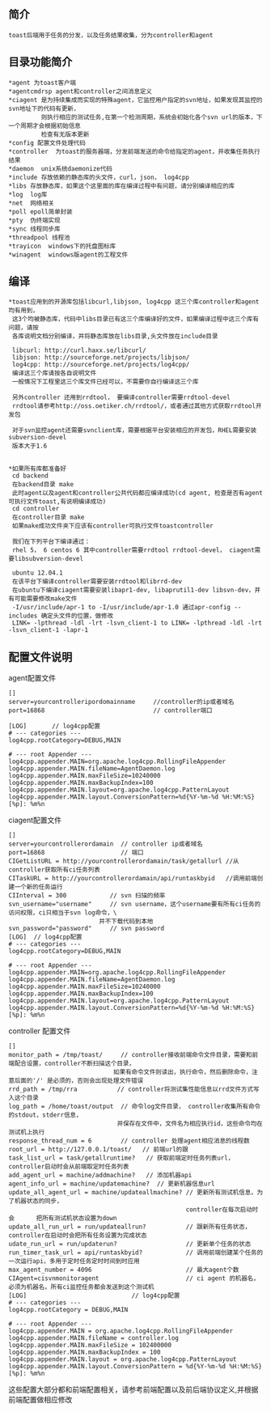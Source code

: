 简介 
----------
    toast后端用于任务的分发，以及任务结果收集，分为controller和agent

目录功能简介
----------
    *agent 为toast客户端
    *agentcmdrsp agent和controller之间消息定义
    *ciagent 是为持续集成而实现的特殊agent，它监控用户指定的svn地址，如果发现其监控的svn地址下的代码有更新，
             则执行相应的测试任务,在第一个检测周期，系统会初始化各个svn url的版本，下一个周期才会根据初始信息
             检查有无版本更新
    *config 配置文件处理代码
    *controller  为toast的服务器端，分发前端发送的命令给指定的agent，并收集任务执行结果
    *daemon  unix系统daemonize代码
    *include 存放依赖的静态库的头文件，curl，json， log4cpp
    *libs 存放静态库，如果这个这里面的库在编译过程中有问题，请分别编译相应的库
    *log  log库
    *net  网络相关
    *poll epoll简单封装
    *pty  伪终端实现
    *sync 线程同步库
    *threadpool 线程池
    *trayicon  windows下的托盘图标库
    *winagent  windows版agent的工程文件


编译
--------
    *toast应用到的开源库包括libcurl,libjson, log4cpp 这三个库controller和agent均有用到，
     这3个均被静态库，代码中libs目录已有这三个库编译好的文件，如果编译过程中这三个库有问题，请按
     各库说明文档分别编译，并将静态库放在libs目录,头文件放在include目录
     
     libcurl: http://curl.haxx.se/libcurl/
     libjson: http://sourceforge.net/projects/libjson/
     log4cpp: http://sourceforge.net/projects/log4cpp/
     编译这三个库请按各自说明文件
     一般情况下工程里这三个库文件已经可以，不需要你自行编译这三个库
     
     另外controller 还用到rrdtool， 要编译controller需要rrdtool-devel
     rrdtool请参考http://oss.oetiker.ch/rrdtool/，或者通过其他方式获取rrdtool开发包
     
     对于svn监控agent还需要svnclient库，需要根据平台安装相应的开发包，RHEL需要安装subversion-devel
     版本大于1.6
     

    *如果所有库都准备好
     cd backend
     在backend目录 make
     此时agent以及agent和controller公共代码都应编译成功(cd agent, 检查是否有agent可执行文件toast,有说明编译成功)
     cd controller
     在controller目录 make
     如果make成功文件夹下应该有controller可执行文件toastcontroller

     我们在下列平台下编译通过：
     rhel 5， 6 centos 6 其中controller需要rrdtool rrdtool-devel， ciagent需要libsubversion-devel

     ubuntu 12.04.1 
     在该平台下编译controller需要安装rrdtool和librrd-dev
     在ubuntu下编译ciagent需要安装libapr1-dev, libaprutil1-dev libsvn-dev，并有可能需要修改make文件
     -I/usr/include/apr-1 to -I/usr/include/apr-1.0 通过apr-config --includes 确定头文件的位置，做修改
     LINK= -lpthread -ldl -lrt -lsvn_client-1 to LINK= -lpthread -ldl -lrt -lsvn_client-1 -lapr-1


配置文件说明
------------

agent配置文件

    []
    server=yourcontrolleripordomainname     //controller的ip或者域名
    port=16868                              // controller端口

    [LOG]       // log4cpp配置
    # --- categories ---
    log4cpp.rootCategory=DEBUG,MAIN

    # --- root Appender ---
    log4cpp.appender.MAIN=org.apache.log4cpp.RollingFileAppender
    log4cpp.appender.MAIN.fileName=AgentDaemon.log
    log4cpp.appender.MAIN.maxFileSize=10240000 
    log4cpp.appender.MAIN.maxBackupIndex=100
    log4cpp.appender.MAIN.layout=org.apache.log4cpp.PatternLayout
    log4cpp.appender.MAIN.layout.ConversionPattern=%d{%Y-%m-%d %H:%M:%S} [%p]: %m%n

ciagent配置文件

    []
    server=yourcontrollerordamain  // controller ip或者域名
    port=16868                     // 端口
    CIGetListURL = http://yourcontrollerordamain/task/getallurl //从controller获取所有ci任务列表
    CITaskURL = http://yourcontrollerordamain/api/runtaskbyid   //调用前端创建一个新的任务运行
    CIInterval = 300            // svn 扫描的频率
    svn_username="username"     // svn username，这个username要有所有ci任务的访问权限，ci只相当于svn log命令，\
                             并不下载代码到本地
    svn_password="password"     // svn password
    [LOG]  // log4cpp配置
    # --- categories ---
    log4cpp.rootCategory=DEBUG,MAIN

    # --- root Appender ---
    log4cpp.appender.MAIN=org.apache.log4cpp.RollingFileAppender
    log4cpp.appender.MAIN.fileName=AgentDaemon.log
    log4cpp.appender.MAIN.maxFileSize=10240000 
    log4cpp.appender.MAIN.maxBackupIndex=100
    log4cpp.appender.MAIN.layout=org.apache.log4cpp.PatternLayout
    log4cpp.appender.MAIN.layout.ConversionPattern=%d{%Y-%m-%d %H:%M:%S} [%p]: %m%n

controller 配置文件

    []
    monitor_path = /tmp/toast/     // controller接收前端命令文件目录，需要和前端配合设置，controller不断扫描这个目录，
                                 如果有命令文件则读出，执行命令，然后删除命令，注意后面的'/' 是必须的，否则会出现处理文件错误
    rrd_path = /tmp/rra           // controller将测试集性能信息以rrd文件方式写入这个目录
    log_path = /home/toast/output  // 命令log文件目录， controller收集所有命令的stdout，stderr信息，
                                  并保存在文件中，文件名为相应执行id，这些命令均在测试机上执行
    response_thread_num = 6        // controller 处理agent相应消息的线程数
    root_url = http://127.0.0.1/toast/   // 前端url的跟
    task_list_url = task/getallruntime?   // 获取前端定时任务列表url，controller启动时会从前端取定时任务列表
    add_agent_url = machine/addmachine?   // 添加机器api
    agent_info_url = machine/updatemachine?  // 更新机器信息url
    update_all_agent_url = machine/updateallmachine? // 更新所有测试机信息，为了机器状态的同步，
                                                     controller在每次启动时会      把所有测试机状态设置为down
    update_all_run_url = run/updateallrun?           // 跟新所有任务状态，controller在启动时会把所有任务设置为完成状态
    udate_run_url = run/updaterun?                   // 更新单个任务的状态
    run_timer_task_url = api/runtaskbyid?            // 调用前端创建某个任务的一次运行api，多用于定时任务定时时间到时应用
    max_agent_number = 4096                          // 最大agent个数
    CIAgent=cisvnmonitoragent                        // ci agent 的机器名，必须为机器名，所有ci监控任务都会发送到这个测试机
    [LOG]                             // log4cpp配置
    # --- categories ---
    log4cpp.rootCategory = DEBUG,MAIN

    # --- root Appender ---
    log4cpp.appender.MAIN = org.apache.log4cpp.RollingFileAppender
    log4cpp.appender.MAIN.fileName = controller.log
    log4cpp.appender.MAIN.maxFileSize = 102400000
    log4cpp.appender.MAIN.maxBackupIndex = 100
    log4cpp.appender.MAIN.layout = org.apache.log4cpp.PatternLayout
    log4cpp.appender.MAIN.layout.ConversionPattern = %d{%Y-%m-%d %H:%M:%S} [%p]: %m%n


这些配置大部分都和前端配置相关，请参考前端配置以及前后端协议定义,并根据前端配置做相应修改

